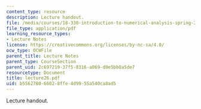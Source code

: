 ```yaml
---
content_type: resource
description: Lecture handout.
file: /media/courses/18-330-introduction-to-numerical-analysis-spring-2004/b556278066028ffe4d9955a540ca8ad5_lecture26.pdf
file_type: application/pdf
learning_resource_types:
- Lecture Notes
license: https://creativecommons.org/licenses/by-nc-sa/4.0/
ocw_type: OCWFile
parent_title: Lecture Notes
parent_type: CourseSection
parent_uid: 2c697219-37f5-8316-a069-d0e5bb8a5de7
resourcetype: Document
title: lecture26.pdf
uid: b5562780-6602-8ffe-4d99-55a540ca8ad5
---
```

Lecture handout.
